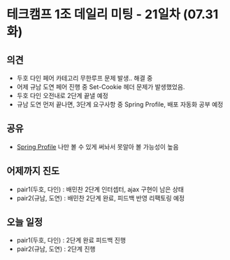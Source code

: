 # 테크캠프 1조 데일리 미팅 - 21일차 (07.31 화)

## 의견
- 두호 다인 페어 카테고리 무한루프 문제 발생.. 해결 중
- 어제 규남 도연 페어 진행 중 Set-Cookie 헤더 문제가 발생했었음.
- 두호 다인 오전내로 2단계 끝낼 예정
- 규남 도연 먼저 끝나면, 3단계 요구사항 중 Spring Profile, 배포 자동화 공부 예정

## 공유
- [Spring Profile](https://tramyu.github.io/java/spring/spring-profile/)
나만 볼 수 있게 써놔서 못알아 볼 가능성이 높음

## 어제까지 진도
- pair1(두호, 다인) : 배민찬 2단계 인터셉터, ajax 구현이 남은 상태
- pair2(규남, 도연) : 배민찬 2단계 완료, 피드백 반영 리팩토링 예정

## 오늘 일정
- pair1(두호, 다인) : 2단계 완료 피드백 진행
- pair2(규남, 도연) : 2단계 진행
